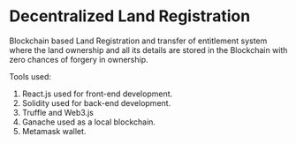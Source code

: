 # Decentralized Land Registration

Blockchain based Land Registration and transfer of entitlement system where the land ownership and all its details are stored in the Blockchain with zero chances of forgery in ownership.



Tools used:
1. React.js used for front-end development.
2. Solidity used for back-end development.
3. Truffle and Web3.js
4. Ganache used as a local blockchain.
5. Metamask wallet.

